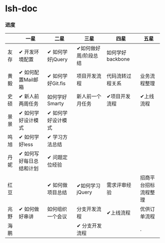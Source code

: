 # lsh-doc


### 进度


|     |    一星                 |      二星         |     三星           |    四星         |    五星            |  
|-----|-------------------------|-------------------|--------------------|-----------------|--------------------|
|友存  |✔ 开发环境配置          |✔ 如何学好jQuery   |✔如何做好周/阶段总结|如何学好backbone |                    |
|黄毅  |✔ 如何配置Mail邮箱      |✔ 如何学好Git.fis  |项目开发流程        |代码流转过程关系 |业务流程整理        |
|史硕  |✔ 新人前两周任务        |   如何学好Smarty  |新人前一个月任务    |✔项目开发流程    |✔上线流程           |
|景景  |✔ 如何学好设计模式      |✔ 如何学好设计模式 |                    |                 |                    |
|鸣旭  |✔ 如何学好less          |✔ 学习方法总结     |                    |                 |                    |
|丹妮  |✔ 如何写好每日总结和计划|✔ 问题定位经验     |                    |                 |                    |
|红豆  |                        |✔ 如何做项目总结   |✔如何学习jQuery     |需求评审经验     |招商平台招标流程整理|
|兆野  |✔ 如何做好串讲          |  如何组织一个会议 |分支开发流程        |✔上线流程        |优供订单流程        |
|海鹏  |                        |                   |✔ 分支开发流程      |                 |                   .|
